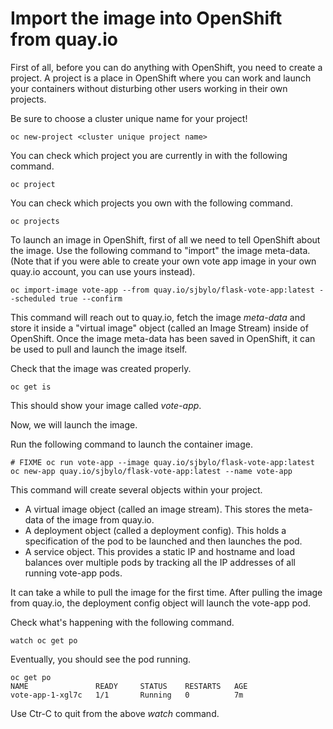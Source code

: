 # Import the image into OpenShift from quay.io 

First of all, before you can do anything with OpenShift, you need to create a project.  A project is a place in OpenShift where you can work and launch your containers without disturbing other users working in their own projects. 

Be sure to choose a cluster unique name for your project!

```
oc new-project <cluster unique project name>
```

You can check which project you are currently in with the following command.

```
oc project
```

You can check which projects you own with the following command.

```
oc projects
```

To launch an image in OpenShift, first of all we need to tell OpenShift about the image.  Use the following command to "import" the image meta-data. (Note that if you were able to create your own vote app image in your own quay.io account, you can use yours instead).

```
oc import-image vote-app --from quay.io/sjbylo/flask-vote-app:latest --scheduled true --confirm
```

This command will reach out to quay.io, fetch the image _meta-data_ and store it inside a "virtual image" object (called an Image Stream) inside of OpenShift.  Once the image meta-data has been saved in OpenShift, it can be used to pull and launch the image itself.

Check that the image was created properly.

```
oc get is
```

This should show your image called _vote-app_.

Now, we will launch the image. 

Run the following command to launch the container image.

```
# FIXME oc run vote-app --image quay.io/sjbylo/flask-vote-app:latest 
oc new-app quay.io/sjbylo/flask-vote-app:latest --name vote-app 
```

This command will create several objects within your project.  

- A virtual image object (called an image stream).  This stores the meta-data of the image from quay.io.
- A deployment object (called a deployment config).  This holds a specification of the pod to be launched and then launches the pod.
- A service object.  This provides a static IP and hostname and load balances over multiple pods by tracking all the IP addresses of all running vote-app pods. 

It can take a while to pull the image for the first time.
After pulling the image from quay.io, the deployment config object will launch the vote-app pod. 

Check what's happening with the following command.

```
watch oc get po
```

Eventually, you should see the pod running.

```
oc get po
NAME               READY     STATUS    RESTARTS   AGE
vote-app-1-xgl7c   1/1       Running   0          7m
```



Use Ctr-C to quit from the above _watch_ command.



